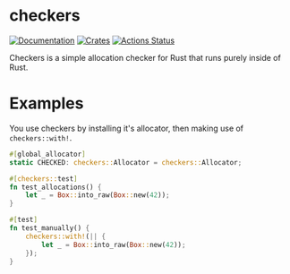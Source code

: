 # checkers

[![Documentation](https://docs.rs/checkers/badge.svg)](https://docs.rs/checkers)
[![Crates](https://img.shields.io/crates/v/checkers.svg)](https://crates.io/crates/checkers)
[![Actions Status](https://github.com/udoprog/checkers/workflows/Rust/badge.svg)](https://github.com/udoprog/checkers/actions)

Checkers is a simple allocation checker for Rust that runs purely inside of Rust.

# Examples

You use checkers by installing it's allocator, then making use of
`checkers::with!`.

```rust
#[global_allocator]
static CHECKED: checkers::Allocator = checkers::Allocator;

#[checkers::test]
fn test_allocations() {
    let _ = Box::into_raw(Box::new(42));
}

#[test]
fn test_manually() {
    checkers::with!(|| {
        let _ = Box::into_raw(Box::new(42));
    });
}
```